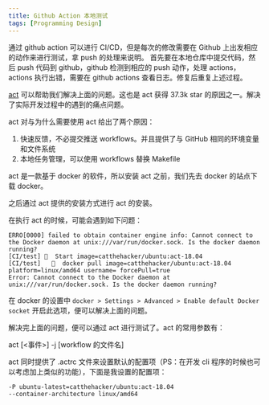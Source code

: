 ```yaml
---
title: Github Action 本地测试
tags: [Programming Design]
---
```


通过 github action 可以进行 CI/CD，但是每次的修改需要在 Github 上出发相应的动作来进行测试，拿 push 的处理来说明。
首先要在本地仓库中提交代码，然后 push 代码到 github，github 检测到相应的 push 动作，处理 actions，actions 执行出错，需要在 github actions 查看日志。修复后重复上述过程。

[act](https://github.com/nektos/act) 可以帮助我们解决上面的问题。这也是 act 获得 37.3k star 的原因之一。解决了实际开发过程中的遇到的痛点问题。

act 对与为什么需要使用 act 给出了两个原因：

1. 快速反馈，不必提交推送 workflows。并且提供了与 GitHub 相同的环境变量和文件系统
2. 本地任务管理，可以使用 workflows 替换 Makefile

act 是一款基于 docker 的软件，所以安装 act 之前，我们先去 docker 的站点下载 docker。

之后通过 act 提供的安装方式进行 act 的安装。

在执行 act 的时候，可能会遇到如下问题：

```shell
ERRO[0000] failed to obtain container engine info: Cannot connect to the Docker daemon at unix:///var/run/docker.sock. Is the docker daemon running? 
[CI/test] 🚀  Start image=catthehacker/ubuntu:act-18.04
[CI/test]   🐳  docker pull image=catthehacker/ubuntu:act-18.04 platform=linux/amd64 username= forcePull=true
Error: Cannot connect to the Docker daemon at unix:///var/run/docker.sock. Is the docker daemon running?

```

在 docker 的设置中 `docker > Settings > Advanced > Enable default Docker socket` 开启此选项，便可以解决上面的问题。

解决完上面的问题，便可以通过 act 进行测试了。act 的常用参数有：

act [<事件>] -j [workflow 的文件名]

act 同时提供了 .actrc 文件来设置默认的配置项（PS：在开发 cli 程序的时候也可以考虑加上类似的功能），下面是我设置的配置项：

```shell
-P ubuntu-latest=catthehacker/ubuntu:act-18.04
--container-architecture linux/amd64
```

